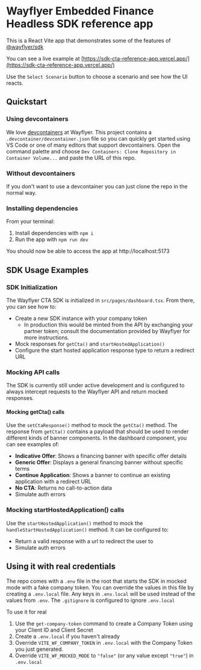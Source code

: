 # Wayflyer Embedded Finance Headless SDK reference app

This is a React Vite app that demonstrates some of the features of [@wayflyer/sdk](https://www.npmjs.com/package/@wayflyer/sdk)

You can see a live example at [https://sdk-cta-reference-app.vercel.app/](https://sdk-cta-reference-app.vercel.app/)

Use the `Select Scenario` button to choose a scenario and see how the UI reacts.

## Quickstart

### Using devcontainers

We love [devcontainers](https://code.visualstudio.com/docs/devcontainers/containers) at Wayflyer. This project contains a `.devcontainer/devcontainer.json` file so you can quickly get started using VS Code or one of many editors that support devcontainers. Open the command palette and choose `Dev Containers: Clone Repository in Container Volume...` and paste the URL of this repo.

### Without devcontainers

If you don't want to use a devcontainer you can just clone the repo in the normal way.

### Installing dependencies

From your terminal:

1. Install dependencies with `npm i`
1. Run the app with `npm run dev`

You should now be able to access the app at http://localhost:5173

## SDK Usage Examples

### SDK Initialization

The Wayflyer CTA SDK is initialized in `src/pages/dashboard.tsx`. From there, you can see how to:

- Create a new SDK instance with your company token
  - In production this would be minted from the API by exchanging your partner token; consult the documentation provided by Wayflyer for more instructions.
- Mock responses for `getCta()` and `startHostedApplication()`
- Configure the start hosted application response type to return a redirect URL

### Mocking API calls

The SDK is currently still under active development and is configured to always intercept requests to the Wayflyer API and return mocked responses.

#### Mocking getCta() calls

Use the `setCtaResponse()` method to mock the `getCta()` method. The response from `getCta()` contains a payload that should be used to render different kinds of banner components. In the dashboard component, you can see examples of:

- **Indicative Offer**: Shows a financing banner with specific offer details
- **Generic Offer**: Displays a general financing banner without specific terms
- **Continue Application**: Shows a banner to continue an existing application with a redirect URL
- **No CTA**: Returns no call-to-action data
- Simulate auth errors

### Mocking startHostedApplication() calls

Use the `startHostedApplication()` method to mock the `handleStartHostedApplication()` method. It can be configured to:

- Return a valid response with a url to redirect the user to
- Simulate auth errors

## Using it with real credentials

The repo comes with a `.env` file in the root that starts the SDK in mocked mode with a fake company token. You can override the values in this file by creating a `.env.local` file. Any keys in `.env.local` will be used instead of the values from `.env`. The `.gitignore` is configured to ignore `.env.local`

To use it for real

1. Use the `get-company-token` command to create a Company Token using your Client ID and Client Secret
1. Create a `.env.local` if you haven't already
1. Override `VITE_WF_COMPANY_TOKEN` in `.env.local` with the Company Token you just generated.
1. Override `VITE_WF_MOCKED_MODE` to `"false"` (or any value except `"true"`) in `.env.local`
